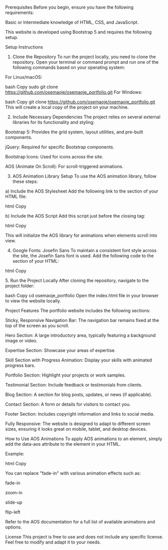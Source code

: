Prerequisites
Before you begin, ensure you have the following requirements:

Basic or Intermediate knowledge of HTML, CSS, and JavaScript.

This website is developed using Bootstrap 5 and requires the following setup.

Setup Instructions
1. Clone the Repository
To run the project locally, you need to clone the repository. Open your terminal or command prompt and run one of the following commands based on your operating system:

For Linux/macOS:

bash
Copy
sudo git clone https://github.com/osemaoje/osemaoje_portfolio.git
For Windows:

bash
Copy
git clone https://github.com/osemaoje/osemaoje_portfolio.git
This will create a local copy of the project on your machine.

2. Include Necessary Dependencies
The project relies on several external libraries for its functionality and styling:

Bootstrap 5: Provides the grid system, layout utilities, and pre-built components.

jQuery: Required for specific Bootstrap components.

Bootstrap Icons: Used for icons across the site.

AOS (Animate On Scroll): For scroll-triggered animations.

3. AOS Animation Library Setup
To use the AOS animation library, follow these steps:

a) Include the AOS Stylesheet
Add the following link to the <head> section of your HTML file:

html
Copy
<link rel="stylesheet" href="https://unpkg.com/aos@next/dist/aos.css" />
b) Include the AOS Script
Add this script just before the closing </body> tag:

html
Copy
<script src="https://unpkg.com/aos@next/dist/aos.js"></script>
<script>
  AOS.init();
</script>
This will initialize the AOS library for animations when elements scroll into view.

4. Google Fonts: Josefin Sans
To maintain a consistent font style across the site, the Josefin Sans font is used. Add the following code to the <head> section of your HTML:

html
Copy
<link rel="preconnect" href="https://fonts.googleapis.com" />
<link rel="preconnect" href="https://fonts.gstatic.com" crossorigin />
<link href="https://fonts.googleapis.com/css2?family=Josefin+Sans:wght@300;400;500;600;700&display=swap" rel="stylesheet"/>
5. Run the Project Locally
After cloning the repository, navigate to the project folder:

bash
Copy
cd osemaoje_portfolio
Open the index.html file in your browser to view the website locally.

Project Features
The portfolio website includes the following sections:

Sticky, Responsive Navigation Bar: The navigation bar remains fixed at the top of the screen as you scroll.

Hero Section: A large introductory area, typically featuring a background image or video.

Expertise Section: Showcase your areas of expertise.

Skill Section with Progress Animation: Display your skills with animated progress bars.

Portfolio Section: Highlight your projects or work samples.

Testimonial Section: Include feedback or testimonials from clients.

Blog Section: A section for blog posts, updates, or news (if applicable).

Contact Section: A form or details for visitors to contact you.

Footer Section: Includes copyright information and links to social media.

Fully Responsive: The website is designed to adapt to different screen sizes, ensuring it looks great on mobile, tablet, and desktop devices.

How to Use AOS Animations
To apply AOS animations to an element, simply add the data-aos attribute to the element in your HTML.

Example:

html
Copy
<div data-aos="fade-in">
  <!-- Your content goes here -->
</div>
You can replace "fade-in" with various animation effects such as:

fade-in

zoom-in

slide-up

flip-left

Refer to the AOS documentation for a full list of available animations and options.

License
This project is free to use and does not include any specific license. Feel free to modify and adapt it to your needs.
